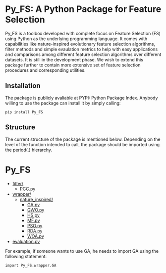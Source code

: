 # Py_FS: A Python Package for Feature Selection

Py_FS is a toolbox developed with complete focus on Feature Selection (FS) using Python as the underlying programming language. It comes with capabilities like nature-inspired evolutionary feature selection algorithms, filter methods and simple evaulation metrics to help with easy applications and comparisons among different feature selection algorithms over different datasets. It is still in the development phase. We wish to extend this package further to contain more extensive set of feature selection procedures and corresponding utilities.

## Installation

The package is publicly avaliable at PYPI: Python Package Index.
Anybody willing to use the package can install it by simply calling:
    
    pip install Py_FS

## Structure

The current structure of the package is mentioned below. Depending on the level of the function intended to call, the package should be imported using the period(.) hierarchy.

# Py_FS

* [filter/](./Py_FS/filter)
  * [PCC.py](./Py_FS/filter/PCC.py)
* [wrapper/](./Py_FS/wrapper)
  * [nature_inspired/](./Py_FS/wrapper/nature_inspired)
    * [GA.py](./Py_FS/wrapper/nature_inspired/GA.py)
    * [GWO.py](./Py_FS/wrapper/nature_inspired/GWO.py)
    * [HS.py](./Py_FS/wrapper/nature_inspired/HS.py)
    * [MF.py](./Py_FS/wrapper/nature_inspired/MF.py)
    * [PSO.py](./Py_FS/wrapper/nature_inspired/PSO.py)
    * [RDA.py](./Py_FS/wrapper/nature_inspired/RDA.py)
    * [WOA.py](./Py_FS/wrapper/nature_inspired/WOA.py)
* [evaluation.py](./Py_FS/evaluation.py)

For example, if someone wants to use GA, he needs to import GA using the following statement:

    import Py_FS.wrapper.GA
